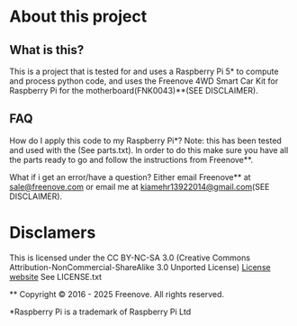 # About this project

## What is this?

This is a project that is tested for and uses a Raspberry Pi 5*  to compute and process python code, and uses the Freenove 4WD Smart Car Kit for Raspberry Pi for the motherboard(FNK0043)**(SEE DISCLAIMER).



## FAQ 
How do I apply this code to my Raspberry Pi*? Note: this has been tested and used with the (See parts.txt). In order to do this make sure you have all the parts ready to go and follow the instructions from Freenove**.


What if i get an error/have a question? Either email Freenove** at sale@freenove.com or email me at kiamehr13922014@gmail.com(SEE DISCLAIMER).

# Disclamers 
This is licensed under the CC BY-NC-SA 3.0 (Creative Commons Attribution-NonCommercial-ShareAlike 3.0 Unported License) [License website](https://creativecommons.org/licenses/by-nc-sa/3.0/) See LICENSE.txt

** Copyright © 2016 - 2025 Freenove. All rights reserved.

*Raspberry Pi is a trademark of Raspberry Pi Ltd
